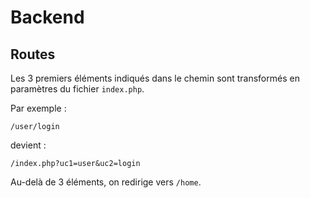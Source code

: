 # Backend

## Routes

Les 3 premiers éléments indiqués dans le chemin sont transformés en paramètres du fichier `index.php`.

Par exemple :
```
/user/login
```
devient :
```
/index.php?uc1=user&uc2=login
```

Au-delà de 3 éléments, on redirige vers `/home`.

